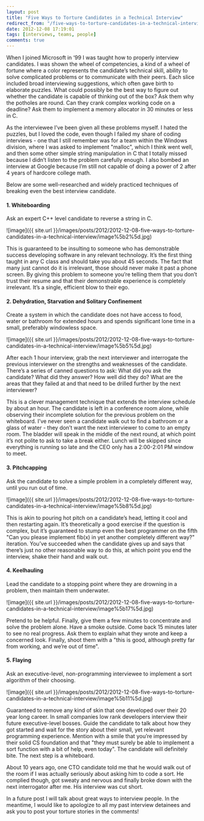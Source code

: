```yaml
---
layout: post
title: "Five Ways to Torture Candidates in a Technical Interview"
redirect_from: "/five-ways-to-torture-candidates-in-a-technical-interview"
date: 2012-12-08 17:19:01
tags: [interviews, teams, people]
comments: true
---
```

When I joined Microsoft in ‘99 I was taught how to properly interview candidates. I was shown the wheel of competencies, a kind of a wheel of fortune where a color represents the candidate’s technical skill, ability to solve complicated problems or to communicate with their peers. Each  slice included broad interviewing suggestions, which often gave birth to elaborate puzzles. What could possibly be the best way to figure out whether the candidate is capable of thinking out of the box? Ask them why the potholes are round. Can they crank complex working code on a deadline? Ask them to implement a memory allocator in 30 minutes or less in C.

As the interviewee I’ve been given all these problems myself. I hated the puzzles, but I loved the code, even though I failed my share of coding interviews - one that I still remember was for a team within the Windows division, where I was asked to implement "malloc", which I think went well, and then some other simple string manipulation in C that I totally missed because I didn’t listen to the problem carefully enough. I also bombed an interview at Google because I’m still not capable of doing a power of 2 after 4 years of hardcore college math.

Below are some well-researched and widely practiced techniques of breaking even the best interview candidate.

#### 1. Whiteboarding

Ask an expert C++ level candidate to reverse a string in C.

![image]({{ site.url }}/images/posts/2012/2012-12-08-five-ways-to-torture-candidates-in-a-technical-interview/image%5b2%5d.jpg)

This is guaranteed to be insulting to someone who has demonstrable success developing software in any relevant technology. It’s the first thing taught in any C class and should take you about 45 seconds. The fact that many just cannot do it is irrelevant, those should never make it past a phone screen. By giving this problem to someone you’re telling them that you don’t trust their resume and that their demonstrable experience is completely irrelevant. It’s a single, efficient blow to their ego.

#### 2. Dehydration, Starvation and Solitary Confinement

Create a system in which the candidate does not have access to food, water or bathroom for extended hours and spends significant lone time in a small, preferably windowless space.

![image]({{ site.url }}/images/posts/2012/2012-12-08-five-ways-to-torture-candidates-in-a-technical-interview/image%5b5%5d.jpg)

After each 1 hour interview, grab the next interviewer and interrogate the previous interviewer on the strengths and weaknesses of the candidate. There’s a series of canned questions to ask: What did you ask the candidate? What did they answer? How well did they do? What are the areas that they failed at and that need to be drilled further by the next interviewer?

This is a clever management technique that extends the interview schedule by about an hour. The candidate is left in a conference room alone, while observing their incomplete solution for the previous problem on the whiteboard. I’ve never seen a candidate walk out to find a bathroom or a glass of water - they don’t want the next interviewer to come to an empty room. The bladder will speak in the middle of the next round, at which point it’s not polite to ask to take a break either. Lunch will be skipped since everything is running so late and the CEO only has a 2:00-2:01 PM window to meet.

#### 3. Pitchcapping

Ask the candidate to solve a simple problem in a completely different way, until you run out of time.

![image]({{ site.url }}/images/posts/2012/2012-12-08-five-ways-to-torture-candidates-in-a-technical-interview/image%5b8%5d.jpg)

This is akin to pouring hot pitch on a candidate’s head, letting it cool and then restarting again. It’s theoretically a good exercise if the question is complex, but it’s guaranteed to stump even the best programmer on the fifth "Can you please implement fib(x) in yet another completely different way?" iteration. You’ve succeeded when the candidate gives up and says that there’s just no other reasonable way to do this, at which point you end the interview, shake their hand and walk out.

#### 4. Keelhauling

Lead the candidate to a stopping point where they are drowning in a problem, then maintain them underwater.

![image]({{ site.url }}/images/posts/2012/2012-12-08-five-ways-to-torture-candidates-in-a-technical-interview/image%5b17%5d.jpg)

Pretend to be helpful. Finally, give them a few minutes to concentrate and solve the problem alone. Have a smoke outside. Come back 15 minutes later to see no real progress. Ask them to explain what they wrote and keep a concerned look. Finally, shoot them with a "this is good, although pretty far from working, and we’re out of time".

#### 5. Flaying

Ask an executive-level, non-programming interviewee to implement a sort algorithm of their choosing.

![image]({{ site.url }}/images/posts/2012/2012-12-08-five-ways-to-torture-candidates-in-a-technical-interview/image%5b11%5d.jpg)

Guaranteed to remove any kind of skin that one developed over their 20 year long career. In small companies low rank developers interview their future executive-level bosses. Guide the candidate to talk about how they got started and wait for the story about their small, yet relevant programming experience. Mention with a smile that you’re impressed by their solid CS foundation and that "they must surely be able to implement a sort function with a bit of help, even today". The candidate will definitely bite. The next step is a whiteboard.

About 10 years ago, one CTO candidate told me that he would walk out of the room if I was actually seriously about asking him to code a sort. He complied though, got sweaty and nervous and finally broke down with the next interrogator after me. His interview was cut short.

In a future post I will talk about great ways to interview people. In the meantime, I would like to apologize to all my past interview detainees and ask you to post your torture stories in the comments!

